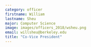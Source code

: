 ```yaml
---
category: officer
firstname: William
lastname: Sheu
major: Computer Science
image: images/officers_2018/wsheu.png
email: willsheu@berkeley.edu
title: "Co-Vice President"
---
```

